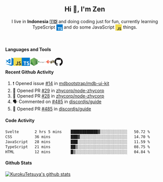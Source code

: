 <h2 align="center"> Hi 👋, I'm Zen</h2>
<p align="center">I live in <b>Indonesia 🇮🇩</b> and doing coding just for fun, currently learning TypeScript <img align="center" alt="Typescript" width="20px" src="https://raw.githubusercontent.com/github/explore/78df643247d429f6cc873026c0622819ad797942/topics/typescript/typescript.png" /> and do some JavaScript <img align="center" alt="JavaScript" width="20px" src="https://raw.githubusercontent.com/github/explore/80688e429a7d4ef2fca1e82350fe8e3517d3494d/topics/javascript/javascript.png" /> things.</p>

<br />

#### Languages and Tools

<img align="left" alt="Visual Studio Code" width="26px" src="https://raw.githubusercontent.com/github/explore/80688e429a7d4ef2fca1e82350fe8e3517d3494d/topics/visual-studio-code/visual-studio-code.png" />
<img align="left" alt="JavaScript" width="26px" src="https://raw.githubusercontent.com/github/explore/80688e429a7d4ef2fca1e82350fe8e3517d3494d/topics/javascript/javascript.png" />
<img align="left" alt="Typescript" width="26px" src="https://raw.githubusercontent.com/github/explore/78df643247d429f6cc873026c0622819ad797942/topics/typescript/typescript.png" /><img align="left" alt="Node.js" width="26px" src="https://raw.githubusercontent.com/github/explore/80688e429a7d4ef2fca1e82350fe8e3517d3494d/topics/nodejs/nodejs.png" />
<img align="left" alt="MongoDB" width="26px" src="https://raw.githubusercontent.com/github/explore/80688e429a7d4ef2fca1e82350fe8e3517d3494d/topics/mongodb/mongodb.png" />
<img align="left" alt="Git" width="26px" src="https://raw.githubusercontent.com/github/explore/80688e429a7d4ef2fca1e82350fe8e3517d3494d/topics/git/git.png" />
<img align="left" alt="GitHub" width="26px" src="https://raw.githubusercontent.com/github/explore/78df643247d429f6cc873026c0622819ad797942/topics/github/github.png" />


<br/>

#### Recent Github Activity

<!--START_SECTION:activity-->
1. ❗️ Opened issue [#14](https://github.com/mdbootstrap/mdb-ui-kit/issues/14) in [mdbootstrap/mdb-ui-kit](https://github.com/mdbootstrap/mdb-ui-kit)
2. 💪 Opened PR [#29](https://github.com/zhycorp/node-zhycorp/pull/29) in [zhycorp/node-zhycorp](https://github.com/zhycorp/node-zhycorp)
3. 💪 Opened PR [#28](https://github.com/zhycorp/node-zhycorp/pull/28) in [zhycorp/node-zhycorp](https://github.com/zhycorp/node-zhycorp)
4. 🗣 Commented on [#485](https://github.com/discordjs/guide/issues/485) in [discordjs/guide](https://github.com/discordjs/guide)
5. 💪 Opened PR [#485](https://github.com/discordjs/guide/pull/485) in [discordjs/guide](https://github.com/discordjs/guide)
<!--END_SECTION:activity-->


#### Code Activity

<!--START_SECTION:waka-->
```text
Svelte       2 hrs 5 mins    ████████████▓░░░░░░░░░░░░   50.72 % 
CSS          36 mins         ███▓░░░░░░░░░░░░░░░░░░░░░   14.70 % 
JavaScript   28 mins         ███░░░░░░░░░░░░░░░░░░░░░░   11.59 % 
TypeScript   21 mins         ██▒░░░░░░░░░░░░░░░░░░░░░░   08.75 % 
HTML         12 mins         █▒░░░░░░░░░░░░░░░░░░░░░░░   04.84 % 
```
<!--END_SECTION:waka-->

#### Github Stats

[![KurokuTetsuya's github stats](https://github-readme-stats.vercel.app/api?username=kurokutetsuya&show_icons=true&count_private=true&include_all_commits=true&hide_title=true)](https://github.com/anuraghazra/github-readme-stats)
